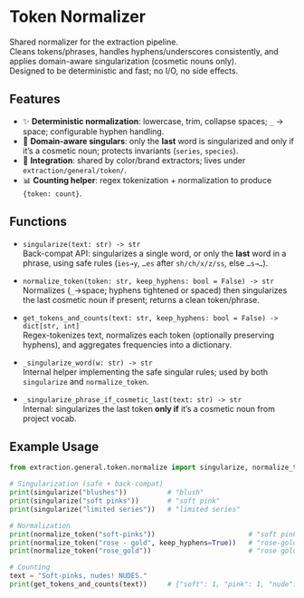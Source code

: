 Token Normalizer
================

Shared normalizer for the extraction pipeline.  
Cleans tokens/phrases, handles hyphens/underscores consistently, and applies domain-aware singularization (cosmetic nouns only).  
Designed to be deterministic and fast; no I/O, no side effects.

Features
--------

* ✨ **Deterministic normalization**: lowercase, trim, collapse spaces; `_` → space; configurable hyphen handling.
* 🎯 **Domain-aware singulars**: only the **last** word is singularized and only if it’s a cosmetic noun; protects invariants (`series`, `species`).
* 🔗 **Integration**: shared by color/brand extractors; lives under `extraction/general/token/`.
* 📊 **Counting helper**: regex tokenization + normalization to produce `{token: count}`.

Functions
---------

* `singularize(text: str) -> str`  
  Back-compat API: singularizes a single word, or only the **last** word in a phrase, using safe rules (`ies→y`, `…es` after `sh/ch/x/z/ss`, else `…s→…`).

* `normalize_token(token: str, keep_hyphens: bool = False) -> str`  
  Normalizes (`_`→space; hyphens tightened or spaced) then singularizes the last cosmetic noun if present; returns a clean token/phrase.

* `get_tokens_and_counts(text: str, keep_hyphens: bool = False) -> dict[str, int]`  
  Regex-tokenizes text, normalizes each token (optionally preserving hyphens), and aggregates frequencies into a dictionary.

* `_singularize_word(w: str) -> str`  
  Internal helper implementing the safe singular rules; used by both `singularize` and `normalize_token`.

* `_singularize_phrase_if_cosmetic_last(text: str) -> str`  
  Internal: singularizes the last token **only if** it’s a cosmetic noun from project vocab.

Example Usage
-------------

```python
from extraction.general.token.normalize import singularize, normalize_token, get_tokens_and_counts

# Singularization (safe + back-compat)
print(singularize("blushes"))          # "blush"
print(singularize("soft pinks"))       # "soft pink"
print(singularize("limited series"))   # "limited series"

# Normalization
print(normalize_token("soft-pinks"))                       # "soft pink"
print(normalize_token("rose - gold", keep_hyphens=True))   # "rose-gold"
print(normalize_token("rose_gold"))                        # "rose gold"

# Counting
text = "Soft-pinks, nudes! NUDES."
print(get_tokens_and_counts(text))     # {"soft": 1, "pink": 1, "nude": 2}
